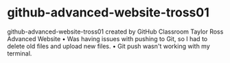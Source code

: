 # github-advanced-website-tross01
github-advanced-website-tross01 created by GitHub Classroom
Taylor Ross Advanced Website
  • Was having issues with pushing to Git, so I had to delete old files and upload new files.
  • Git push wasn't working with my terminal.
